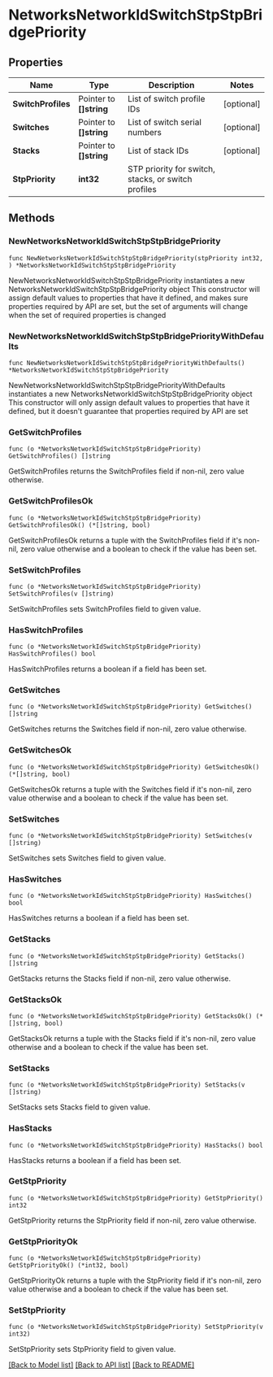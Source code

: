 # NetworksNetworkIdSwitchStpStpBridgePriority

## Properties

Name | Type | Description | Notes
------------ | ------------- | ------------- | -------------
**SwitchProfiles** | Pointer to **[]string** | List of switch profile IDs | [optional] 
**Switches** | Pointer to **[]string** | List of switch serial numbers | [optional] 
**Stacks** | Pointer to **[]string** | List of stack IDs | [optional] 
**StpPriority** | **int32** | STP priority for switch, stacks, or switch profiles | 

## Methods

### NewNetworksNetworkIdSwitchStpStpBridgePriority

`func NewNetworksNetworkIdSwitchStpStpBridgePriority(stpPriority int32, ) *NetworksNetworkIdSwitchStpStpBridgePriority`

NewNetworksNetworkIdSwitchStpStpBridgePriority instantiates a new NetworksNetworkIdSwitchStpStpBridgePriority object
This constructor will assign default values to properties that have it defined,
and makes sure properties required by API are set, but the set of arguments
will change when the set of required properties is changed

### NewNetworksNetworkIdSwitchStpStpBridgePriorityWithDefaults

`func NewNetworksNetworkIdSwitchStpStpBridgePriorityWithDefaults() *NetworksNetworkIdSwitchStpStpBridgePriority`

NewNetworksNetworkIdSwitchStpStpBridgePriorityWithDefaults instantiates a new NetworksNetworkIdSwitchStpStpBridgePriority object
This constructor will only assign default values to properties that have it defined,
but it doesn't guarantee that properties required by API are set

### GetSwitchProfiles

`func (o *NetworksNetworkIdSwitchStpStpBridgePriority) GetSwitchProfiles() []string`

GetSwitchProfiles returns the SwitchProfiles field if non-nil, zero value otherwise.

### GetSwitchProfilesOk

`func (o *NetworksNetworkIdSwitchStpStpBridgePriority) GetSwitchProfilesOk() (*[]string, bool)`

GetSwitchProfilesOk returns a tuple with the SwitchProfiles field if it's non-nil, zero value otherwise
and a boolean to check if the value has been set.

### SetSwitchProfiles

`func (o *NetworksNetworkIdSwitchStpStpBridgePriority) SetSwitchProfiles(v []string)`

SetSwitchProfiles sets SwitchProfiles field to given value.

### HasSwitchProfiles

`func (o *NetworksNetworkIdSwitchStpStpBridgePriority) HasSwitchProfiles() bool`

HasSwitchProfiles returns a boolean if a field has been set.

### GetSwitches

`func (o *NetworksNetworkIdSwitchStpStpBridgePriority) GetSwitches() []string`

GetSwitches returns the Switches field if non-nil, zero value otherwise.

### GetSwitchesOk

`func (o *NetworksNetworkIdSwitchStpStpBridgePriority) GetSwitchesOk() (*[]string, bool)`

GetSwitchesOk returns a tuple with the Switches field if it's non-nil, zero value otherwise
and a boolean to check if the value has been set.

### SetSwitches

`func (o *NetworksNetworkIdSwitchStpStpBridgePriority) SetSwitches(v []string)`

SetSwitches sets Switches field to given value.

### HasSwitches

`func (o *NetworksNetworkIdSwitchStpStpBridgePriority) HasSwitches() bool`

HasSwitches returns a boolean if a field has been set.

### GetStacks

`func (o *NetworksNetworkIdSwitchStpStpBridgePriority) GetStacks() []string`

GetStacks returns the Stacks field if non-nil, zero value otherwise.

### GetStacksOk

`func (o *NetworksNetworkIdSwitchStpStpBridgePriority) GetStacksOk() (*[]string, bool)`

GetStacksOk returns a tuple with the Stacks field if it's non-nil, zero value otherwise
and a boolean to check if the value has been set.

### SetStacks

`func (o *NetworksNetworkIdSwitchStpStpBridgePriority) SetStacks(v []string)`

SetStacks sets Stacks field to given value.

### HasStacks

`func (o *NetworksNetworkIdSwitchStpStpBridgePriority) HasStacks() bool`

HasStacks returns a boolean if a field has been set.

### GetStpPriority

`func (o *NetworksNetworkIdSwitchStpStpBridgePriority) GetStpPriority() int32`

GetStpPriority returns the StpPriority field if non-nil, zero value otherwise.

### GetStpPriorityOk

`func (o *NetworksNetworkIdSwitchStpStpBridgePriority) GetStpPriorityOk() (*int32, bool)`

GetStpPriorityOk returns a tuple with the StpPriority field if it's non-nil, zero value otherwise
and a boolean to check if the value has been set.

### SetStpPriority

`func (o *NetworksNetworkIdSwitchStpStpBridgePriority) SetStpPriority(v int32)`

SetStpPriority sets StpPriority field to given value.



[[Back to Model list]](../README.md#documentation-for-models) [[Back to API list]](../README.md#documentation-for-api-endpoints) [[Back to README]](../README.md)


